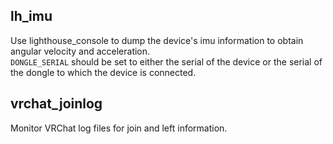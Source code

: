 ## lh_imu
Use lighthouse_console to dump the device's imu information to obtain angular velocity and acceleration.   
`DONGLE_SERIAL` should be set to either the serial of the device or the serial of the dongle to which the device is connected.

## vrchat_joinlog
Monitor VRChat log files for join and left information.
